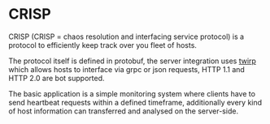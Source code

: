 # CRISP

CRISP (CRISP = chaos resolution and interfacing service protocol) is a protocol to efficiently keep track over you fleet 
of hosts.

The protocol itself is defined in protobuf, the server integration uses [twirp](https://github.com/twitchtv/twirp) which 
allows hosts to interface via grpc or json requests, HTTP 1.1 and HTTP 2.0 are bot supported.

The basic application is a simple monitoring system where clients have to send heartbeat requests within a defined
timeframe, additionally every kind of host information can transferred and analysed on the server-side.
